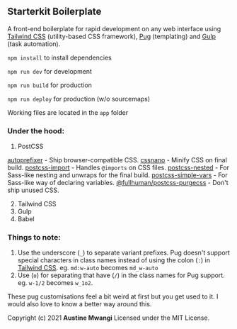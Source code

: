 ## Starterkit Boilerplate

A front-end boilerplate for rapid development on any web interface using [Tailwind CSS](https://tailwindcss.com/) (utility-based CSS framework), [Pug](https://pugjs.org/) (templating) and [Gulp](https://gulpjs.com/) (task automation).

`npm install` to install dependencies

`npm run dev` for development

`npm run build` for production

`npm run deploy` for production (w/o sourcemaps)

Working files are located in the `app` folder

### Under the hood:

1. PostCSS

[autoprefixer](https://github.com/postcss/autoprefixer) - Ship browser-compatible CSS.
[cssnano](https://github.com/cssnano/cssnano) - Minify CSS on final build.
[postcss-import](https://github.com/postcss/postcss-import) - Handles `@imports` on CSS files.
[postcss-nested](https://github.com/postcss/postcss-nested) - For Sass-like nesting and unwraps for the final build.
[postcss-simple-vars](https://github.com/postcss/postcss-simple-vars) - For Sass-like way of declaring variables.
[@fullhuman/postcss-purgecss](https://github.com/FullHuman/purgecss) - Don't ship unused CSS.

2. Tailwind CSS
3. Gulp
4. Babel

### Things to note:

1. Use the underscore (`_`) to separate variant prefixes. Pug doesn't support special characters in class names instead of using the colon (`:`) in [Tailwind CSS](https://tailwindcss.com/docs/configuration#separator). eg. `md:w-auto` becomes `md_w-auto`
2. Use (`o`) for separating that have (`/`) in the class names for Pug support. eg. `w-1/2` becomes `w_1o2`.

These pug customisations feel a bit weird at first but you get used to it. I would also love to know a better way around this.

Copyright (c) 2021 **Austine Mwangi** Licensed under the MIT License.
